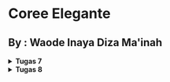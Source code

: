 # Coree Elegante
## By : Waode Inaya Diza Ma'inah

<details>
<Summary><b>Tugas 7</b></Summary>

## 1. Apa itu Stateless Widget dan Stateful Widget? Jelaskan perbedaannya.

- **Stateless Widget** : Stateless Widget adalah jenis widget yang tidak memiliki state yang dapat berubah saat aplikasi berjalan. Widget ini statis dan hanya menampilkan data yang sudah ada tanpa perubahan selama runtime. Contoh dari stateless widget adalah `Text` atau `Icon`. Stateless widget cocok untuk elemen-elemen UI yang tidak memerlukan pembaruan.

- **Stateful Widget**: Stateful Widget adalah jenis widget yang memiliki state yang dapat berubah selama aplikasi berjalan. Widget ini lebih dinamis karena mampu menyimpan data dan memperbaruinya berdasarkan interaksi pengguna. Contoh dari stateful widget adalah `Checkbox` atau `TextField`, di mana perubahan dalam interaksi pengguna dapat mempengaruhi tampilan atau data yang ditampilkan.

## 2. Sebutkan widget yang kamu gunakan dalam proyek ini dan fungsinya.

- **MaterialApp**: Menjadi titik masuk aplikasi dan menyediakan tema global untuk aplikasi.
- **ThemeData**: Mengatur tema untuk aplikasi, seperti warna primary dan secondary, serta berbagai properti tema lainnya.
- **Scaffold**: Memberikan struktur dasar aplikasi, termasuk AppBar, Body, dan FloatingActionButton.
- **AppBar**: Menampilkan toolbar di bagian atas aplikasi dengan judul atau ikon.
- **Center**: Mengatur posisi widget di tengah layar.
- **Text**: Menampilkan teks di layar, digunakan untuk memberikan label, judul, atau informasi.
- **Icon**: Menampilkan ikon yang digunakan untuk mempercantik tampilan atau memberikan informasi visual.
- **FloatingActionButton**: Menambahkan tombol aksi floating yang biasanya digunakan untuk melakukan aksi penting dalam aplikasi.

## 3. Apa fungsi dari `setState()`? Sebutkan variabel apa saja yang bisa terpengaruh oleh fungsi tersebut

`setState()` adalah fungsi yang digunakan dalam stateful widget untuk memberi tahu Flutter bahwa ada perubahan pada state yang memerlukan pembaruan tampilan UI. Dengan memanggil `setState()`, Flutter akan merender ulang bagian-bagian yang terpengaruh oleh perubahan tersebut.

Variabel yang terdampak oleh `setState()` adalah variabel yang disimpan dalam kelas stateful widget dan harus diperbarui ketika UI membutuhkan pembaruan. Contoh variabel yang sering terdampak adalah variabel yang menyimpan nilai input pengguna, status tombol, atau data yang diambil dari API.

## 4. Apa Perbedaan antara `const` dan `final` ?

- **const**: Menandakan bahwa nilai dari variabel adalah konstan dan sudah diketahui saat compile time. Semua nilai yang diinisialisasi dengan `const` bersifat immutable dan tidak akan pernah berubah.
  
- **final**: Menandakan variabel yang nilainya hanya dapat diinisialisasi satu kali dan tidak dapat diubah setelahnya. Namun, nilai dari variabel `final` bisa didapatkan saat runtime, tidak harus saat compile time seperti `const`.

## 5. Bagaimana cara kamu mengimplementasikan checklist di atas?

1. Buat proyek Flutter baru dengan nama produk saya yaitu menggunakan perintah `flutter create coree_elegante`, lalu navigasikan ke direktori proyek tersebut dengan `cd coree_elegante`.
2. Jalankan aplikasi Flutter menggunakan `flutter run`, atau jika ingin membukanya di Google Chrome, gunakan perintah `flutter run -d chrome`.
3. Atur skema warna di `main.dart` dengan menggunakan `ColorScheme.fromSwatch`
4. Pindahkan widget `MyHomePage` dari `main.dart` ke file baru bernama `menu.dart` di dalam folder `lib`, lalu tambahkan `import 'package:coree_elegante/menu.dart';` di `main.dart`.
5. Deklarasikan variabel `npm`, `name`, dan `className` dalam `MyHomePage` di `menu.dart` untuk menampilkan informasi berupa NPM, nama, dan kelas.
6. Buat widget `InfoCard` di `menu.dart` untuk menampilkan informasi di atas dalam bentuk kartu sederhana.
7. Tambahkan daftar `ItemHomepage` di `menu.dart`, berisi tiga tombol: "Lihat Daftar Produk", "Tambah Produk", dan "Logout".
8. Implementasikan widget `ItemCard` di `menu.dart` untuk menampilkan tombol-tombol tersebut dan buat `SnackBar` yang muncul saat tombol ditekan, menampilkan pesan sesuai tombol yang dipilih.
9. Gunakan `GridView` dan `Row` di `MyHomePage` untuk menampilkan `InfoCard` dan `ItemCard`, mengatur tata letak informasi dan tombol secara rapi.
</details>

<details>
<Summary><b>Tugas 8</b></Summary>

## 1. Apa kegunaan const di Flutter? Jelaskan apa keuntungan ketika menggunakan const pada kode Flutter. Kapan sebaiknya kita menggunakan const, dan kapan sebaiknya tidak digunakan?

**Keuntungan Menggunakan `const`:**
- Efisiensi memori: Objek konstan disimpan hanya sekali di memori
- Performa rendering yang lebih baik: Widget `const` dapat di-cache dan tidak perlu di-rebuild

**Kapan Menggunakan `const`?**
- Literal widget (Text, Icon, Container)
- Objek immutable (warna, ukuran, style)
- Variabel konstan (URL API, konfigurasi)

**Kapan Tidak Menggunakan `const`?**
- Objek mutable (nilai berubah-ubah)
- Komputasi kompleks
- Konteks yang berbeda (objek hanya berguna dalam konteks tertentu)
 
## 2. Jelaskan dan bandingkan penggunaan Column dan Row pada Flutter. Berikan contoh implementasi dari masing-masing layout widget ini!

**`Column`**
- Menyusun anak-anak widget secara vertikal, dari atas ke bawah
- Berguna untuk menyusun elemen bertumpuk (judul, deskripsi, tombol)

Contoh implementasi `Column`:

```dart
Column(
  children: [
    Text('Ini Judul'),
    SizedBox(height: 16.0),
    Text('Ini Deskripsi'),
    SizedBox(height: 16.0),
    ElevatedButton(
      onPressed: () { /* aksi */ },
      child: Text('Klik Saya'),
    ),
  ],
)
```

**`Row`**
- Menyusun anak-anak widget secara horizontal, dari kiri ke kanan 
- Berguna untuk menyusun elemen berdampingan (ikon, teks)

Contoh implementasi `Row`:

```dart
Row(
  children: [
    Icon(Icons.arrow_back),
    SizedBox(width: 8.0),
    Text('Kembali'),
  ],
)
```

**Perbedaan**
- `Column` untuk layout vertikal, `Row` untuk layout horizontal
- `Column` untuk elemen bertumpuk, `Row` untuk elemen berdampingan
- Dapat digabungkan untuk membuat layout kompleks (grid, kartu)

## 3. Jelaskan dan bandingkan penggunaan Column dan Row pada Flutter. Berikan contoh implementasi dari masing-masing layout widget ini!

1. **TextField**
   - Digunakan untuk menerima input teks dari pengguna.
   - Memiliki banyak opsi kustomisasi seperti hint text, input formatters, dan validasi.

2. **NumberField**
   - Digunakan untuk menerima input angka dari pengguna.
   - Merupakan turunan khusus dari TextField dengan format input angka.

Selain elemen-elemen di atas, Flutter juga menyediakan elemen input lain yang mungkin tidak saya gunakan pada tugas kali ini, seperti:
- **Dropdown** : Bisa digunakan untuk memilih satu opsi dari daftar.
- **Checkbox/Switch** : Digunakan untuk menerima input boolean (ya/tidak) dari pengguna.
- **RadioButton**: Digunakan untuk memilih satu opsi dari beberapa pilihan.
- **Slider**: Digunakan untuk memilih nilai dalam rentang tertentu.
- **RangeSlider**: Digunakan untuk memilih rentang nilai.
- **FileInput**: Digunakan untuk memilih file dari penyimpanan perangkat.

## 4. Bagaimana cara kamu mengatur tema (theme) dalam aplikasi Flutter agar aplikasi yang dibuat konsisten? Apakah kamu mengimplementasikan tema pada aplikasi yang kamu buat?
1. Mendefinisikan tema global pada `main.dart` menggunakan `ThemeData`
   - Mengatur warna, tipografi, dan gaya visual yang konsisten

2. Menggunakan komponen dari `Theme.of(context)` saat membangun widget
   - Memastikan konsistensi tema pada seluruh aplikasi

3. Menerapkan tema khusus pada widget tertentu jika diperlukan
   - Membungkus widget dalam `Theme` widget

Dengan implementasi tema yang konsisten, aplikasi Flutter saya memiliki tampilan dan gaya visual yang selaras di seluruh aplikasi.

## 5. Bagaimana cara kamu menangani navigasi dalam aplikasi dengan banyak halaman pada Flutter?
1. Menggunakan `Navigator` sebagai stack untuk mengelola perpindahan antar halaman
2. Mendefinisikan rute-rute halaman pada `main.dart`
3. Menggunakan `Navigator.pushNamed(context, routeName)` untuk berpindah ke halaman baru
4. Menggunakan `Navigator.pop(context)` untuk kembali ke halaman sebelumnya
5. Menambahkan Drawer untuk navigasi cepat antar halaman
</details>



